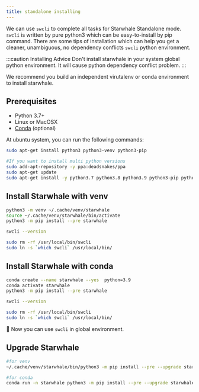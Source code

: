 ```yaml
---
title: standalone installing
---
```


We can use `swcli` to complete all tasks for Starwhale Standalone mode. `swcli` is written by pure python3 which can be easy-to-install by pip command.
There are some tips of installation which can help you get a cleaner, unambiguous, no dependency conflicts `swcli` python environment.

:::caution Installing Advice
Don't install starwhale in your system global python environment. It will cause python dependency conflict problem.
:::

We recommend you build an independent virutalenv or conda environment to install starwhale.

## Prerequisites

- Python 3.7+
- Linux or MacOSX
- [Conda](https://conda.io/) (optional)

At ubuntu system, you can run the following commands:

```bash
sudo apt-get install python3 python3-venv python3-pip

#If you want to install multi python versions
sudo add-apt-repository -y ppa:deadsnakes/ppa
sudo apt-get update
sudo apt-get install -y python3.7 python3.8 python3.9 python3-pip python3-venv python3.8-venv python3.7-venv python3.9-venv
```

## Install Starwhale with venv

```bash
python3 -m venv ~/.cache/venv/starwhale
source ~/.cache/venv/starwhale/bin/activate
python3 -m pip install --pre starwhale

swcli --version

sudo rm -rf /usr/local/bin/swcli
sudo ln -s `which swcli` /usr/local/bin/
```

## Install Starwhale with conda

```bash
conda create --name starwhale --yes  python=3.9
conda activate starwhale
python3 -m pip install --pre starwhale

swcli --version

sudo rm -rf /usr/local/bin/swcli
sudo ln -s `which swcli` /usr/local/bin/
```

👏 Now you can use `swcli` in global environment.

## Upgrade Starwhale

```bash
#for venv
~/.cache/venv/starwhale/bin/python3 -m pip install --pre --upgrade starwhale

#for conda
conda run -n starwhale python3 -m pip install --pre --upgrade starwhale
```
